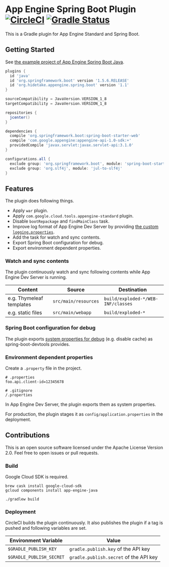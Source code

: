 # App Engine Spring Boot Plugin [![CircleCI](https://circleci.com/gh/int128/appengine-spring-boot-plugin.svg?style=shield)](https://circleci.com/gh/int128/appengine-spring-boot-plugin) [![Gradle Status](https://gradleupdate.appspot.com/int128/appengine-spring-boot-plugin/status.svg)](https://gradleupdate.appspot.com/int128/appengine-spring-boot-plugin/status)

This is a Gradle plugin for App Engine Standard and Spring Boot.


## Getting Started

See [the example project of App Engine Spring Boot Java](acceptance-test/appengine-spring-boot-java).

```groovy
plugins {
  id 'java'
  id 'org.springframework.boot' version '1.5.6.RELEASE'
  id 'org.hidetake.appengine.spring.boot' version '1.1'
}

sourceCompatibility = JavaVersion.VERSION_1_8
targetCompatibility = JavaVersion.VERSION_1_8

repositories {
  jcenter()
}

dependencies {
  compile 'org.springframework.boot:spring-boot-starter-web'
  compile 'com.google.appengine:appengine-api-1.0-sdk:+'
  providedCompile 'javax.servlet:javax.servlet-api:3.1.0'
}

configurations.all {
  exclude group: 'org.springframework.boot', module: 'spring-boot-starter-tomcat'
  exclude group: 'org.slf4j', module: 'jul-to-slf4j'
}
```


## Features

The plugin does following things.

- Apply `war` plugin.
- Apply `com.google.cloud.tools.appengine-standard` plugin.
- Disable `bootRepackage` and `findMainClass` task.
- Improve log format of App Engine Dev Server by providing [the custom `logging.properties`](/src/main/groovy/org/hidetake/gradle/appengine/spring/boot/DevLoggingPropertiesTask.groovy).
- Add the task for watch and sync contents.
- Export Spring Boot configuration for debug.
- Export environment dependent properties.


### Watch and sync contents

The plugin continuously watch and sync following contents while App Engine Dev Server is running.

Content | Source | Destination
--------|--------|------------
e.g. Thymeleaf templates    | `src/main/resources` | `build/exploded-*/WEB-INF/classes`
e.g. static files           | `src/main/webapp`    | `build/exploded-*`


### Spring Boot configuration for debug

The plugin exports [system properties for debug](/src/main/groovy/org/hidetake/gradle/appengine/spring/boot/AppEngineSpringBootExtension.groovy)
(e.g. disable cache) as spring-boot-devtools provides.


### Environment dependent properties

Create a `.property` file in the project.

```properties
# .properties
foo.api.client-id=12345678
```

```
# .gitignore
/.properties
```

In App Engine Dev Server, the plugin exports them as system properties.

For production, the plugin stages it as `config/application.properties` in the deployment.


## Contributions

This is an open source software licensed under the Apache License Version 2.0.
Feel free to open issues or pull requests.


### Build

Google Cloud SDK is required.

```
brew cask install google-cloud-sdk
gcloud components install app-engine-java

./gradlew build
```


### Deployment

CircleCI builds the plugin continuously.
It also publishes the plugin if a tag is pushed and following variables are set.

Environment Variable        | Value
----------------------------|------
`$GRADLE_PUBLISH_KEY`       | `gradle.publish.key` of the API key
`$GRADLE_PUBLISH_SECRET`    | `gradle.publish.secret` of the API key
